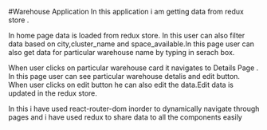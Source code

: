 
 #Warehouse Application
In this application i am getting data from  redux store .

In home page data is loaded from redux store. In this user can also filter data based on city,cluster_name and space_available.In this page user can also get data for particular warehouse name by typing in serach box.

When user clicks on particular warehouse card it navigates to Details Page . In this page user can see particular warehouse detalis and edit button. When user clicks on edit button he can also edit the data.Edit data is updated in the redux store.

In this i have used react-router-dom inorder to dynamically navigate through pages and i have used redux to share data to all the components easily



